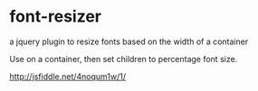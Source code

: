 # font-resizer
a jquery plugin to resize fonts based on the width of a container

Use on a container, then set children to percentage font size.

http://jsfiddle.net/4noqum1w/1/


